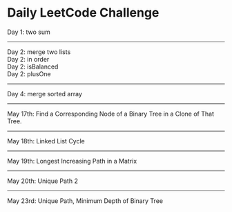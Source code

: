 # Daily LeetCode Challenge
Day 1: two sum
***
Day 2: merge two lists\
Day 2: in order\
Day 2: isBalanced\
Day 2: plusOne
***
Day 4: merge sorted array
***
May 17th: Find a Corresponding Node of a Binary Tree in a Clone of That Tree.
***
May 18th: Linked List Cycle
***
May 19th: Longest Increasing Path in a Matrix
***
May 20th: Unique Path 2
***
May 23rd: Unique Path, Minimum Depth of Binary Tree